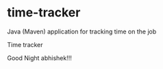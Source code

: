 # time-tracker
Java (Maven) application for tracking time on the job

Time tracker

Good Night abhishek!!!
